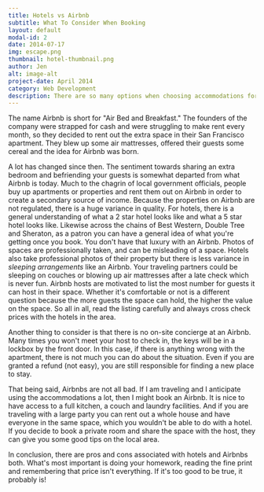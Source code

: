 ```yaml
---
title: Hotels vs Airbnb
subtitle: What To Consider When Booking
layout: default
modal-id: 2
date: 2014-07-17
img: escape.png
thumbnail: hotel-thumbnail.png
author: Jen
alt: image-alt
project-date: April 2014
category: Web Development
description: There are so many options when choosing accommodations for your trip. Here's our take on when to consider.
---
```


The name Airbnb is short for "Air Bed and Breakfast." The founders of the company were strapped for cash and were struggling to make rent every month, so they decided to rent out the extra space in their San Francisco apartment. They blew up some air mattresses, offered their guests some cereal and the idea for Airbnb was born.

A lot has changed since then. The sentiment towards sharing an extra bedroom and befriending your guests is somewhat departed from what Airbnb is today. Much to the chagrin of local government officials, people buy up apartments or properties and rent them out on Airbnb in order to create a secondary source of income. Because the properties on Airbnb are not regulated, there is a huge variance in quality. For hotels, there is a general understanding of what a 2 star hotel looks like and what a 5 star hotel looks like. Likewise across the chains of Best Western, Double Tree and Sheraton, as a patron you can have a general idea of what you're getting once you book. You don't have that luxury with an Airbnb. Photos of spaces are professionally taken, and can be misleading of a space. Hotels also take professional photos of their property but there is less variance in *sleeping arrangements* like an Airbnb. Your traveling partners could be sleeping on couches or blowing up air mattresses after a late check which is never fun. Airbnb hosts are motivated to list the most number for guests it can host in their space. Whether it's comfortable or not is a different question because the more guests the space can hold, the higher the value on the space. So all in all, read the listing carefully and always cross check prices with the hotels in the area.     

Another thing to consider is that there is no on-site concierge at an Airbnb. Many times you won't meet your host to check in, the keys will be in a lockbox by the front door. In this case, if there is anything wrong with the apartment, there is not much you can do about the situation. Even if you are granted a refund (not easy), you are still responsible for finding a new place to stay.

That being said, Airbnbs are not all bad. If I am traveling and I anticipate using the accommodations a lot, then I might book an Airbnb. It is nice to have access to a full kitchen, a couch and laundry facilities. And if you are traveling with a large party you can rent out a whole house and have everyone in the same space, which you wouldn't be able to do with a hotel. If you decide to book a private room and share the space with the host, they can give you some good tips on the local area.  

In conclusion, there are pros and cons associated with hotels and Airbnbs both. What's most important is doing your homework, reading the fine print and remembering that price isn't everything. If it's too good to be true, it probably is!
